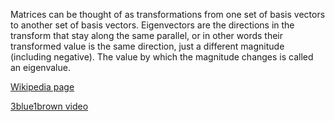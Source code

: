 Matrices can be thought of as transformations from one set of basis vectors to another set of basis vectors. Eigenvectors are the directions in the transform that stay along the same parallel, or in other words their transformed value is the same direction, just a different magnitude (including negative). The value by which the magnitude changes is called an eigenvalue.

[Wikipedia page](https://en.wikipedia.org/wiki/Eigenvalues_and_eigenvectors)

[3blue1brown video](https://www.youtube.com/watch?v=PFDu9oVAE-g)
